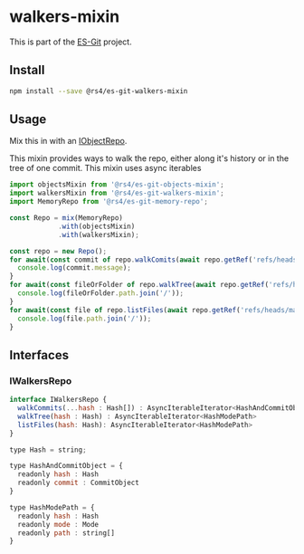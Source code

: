 # walkers-mixin

This is part of the [ES-Git](https://github.com/es-git/es-git) project.

## Install

```bash
npm install --save @rs4/es-git-walkers-mixin
```

## Usage

Mix this in with an [IObjectRepo](https://www.npmjs.com/package/@rs4/es-git-object-mixin#IObjectRepo).

This mixin provides ways to walk the repo, either along it's history or in the tree of one commit. This mixin uses async iterables

```js
import objectsMixin from '@rs4/es-git-objects-mixin';
import walkersMixin from '@rs4/es-git-walkers-mixin';
import MemoryRepo from '@rs4/es-git-memory-repo';

const Repo = mix(MemoryRepo)
            .with(objectsMixin)
            .with(walkersMixin);

const repo = new Repo();
for await(const commit of repo.walkComits(await repo.getRef('refs/heads/master'))){
  console.log(commit.message);
}
for await(const fileOrFolder of repo.walkTree(await repo.getRef('refs/heads/master'))){
  console.log(fileOrFolder.path.join('/'));
}
for await(const file of repo.listFiles(await repo.getRef('refs/heads/master'))){
  console.log(file.path.join('/'));
}
```

## Interfaces

### IWalkersRepo

```js
interface IWalkersRepo {
  walkCommits(...hash : Hash[]) : AsyncIterableIterator<HashAndCommitObject>
  walkTree(hash : Hash) : AsyncIterableIterator<HashModePath>
  listFiles(hash: Hash): AsyncIterableIterator<HashModePath>
}

type Hash = string;

type HashAndCommitObject = {
  readonly hash : Hash
  readonly commit : CommitObject
}

type HashModePath = {
  readonly hash : Hash
  readonly mode : Mode
  readonly path : string[]
}
```